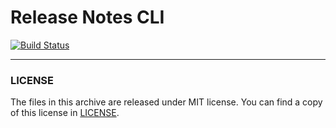 # Release Notes CLI

[![Build Status](https://travis-ci.org/release-notes/release-notes-cli.svg?branch=master)](https://travis-ci.org/release-notes/release-notes-cli)

---

### LICENSE

The files in this archive are released under MIT license.
You can find a copy of this license in [LICENSE](LICENSE).
